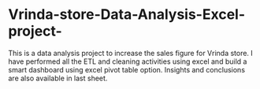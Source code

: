 # Vrinda-store-Data-Analysis-Excel-project-
This is a data analysis project to increase the sales figure for Vrinda store. I have performed all the ETL and cleaning activities using excel and build a smart dashboard using excel pivot table option. Insights and conclusions are also available in last sheet.
